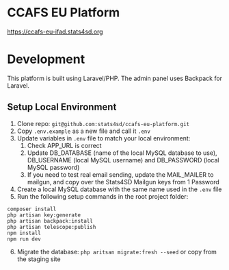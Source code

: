# CCAFS EU Platform

https://ccafs-eu-ifad.stats4sd.org

# Development
This platform is built using Laravel/PHP. The admin panel uses Backpack for Laravel.

## Setup Local Environment
1.	Clone repo: `git@github.com:stats4sd/ccafs-eu-platform.git`
2.	Copy `.env.example` as a new file and call it `.env`
3.	Update variables in `.env` file to match your local environment:
    1.	Check APP_URL is correct
    2.	Update DB_DATABASE (name of the local MySQL database to use), DB_USERNAME (local MySQL username) and DB_PASSWORD (local MySQL password)
    3.	If you need to test real email sending, update the MAIL_MAILER to mailgun, and copy over the Stats4SD Mailgun keys from 1 Password
4.	Create a local MySQL database with the same name used in the `.env` file
5.	Run the following setup commands in the root project folder:
```
composer install
php artisan key:generate
php artisan backpack:install
php artisan telescope:publish
npm install
npm run dev
```
6.	Migrate the database: `php aritsan migrate:fresh --seed` or copy from the staging site
